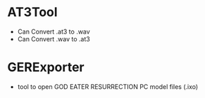 # AT3Tool
- Can Convert .at3 to .wav
- Can Convert .wav to .at3


# GERExporter
- tool to open GOD EATER RESURRECTION PC model files (.ixo)
